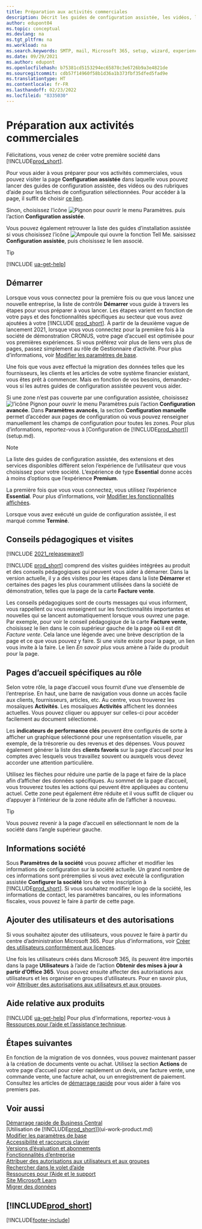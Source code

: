 ```yaml
---
title: Préparation aux activités commerciales
description: Décrit les guides de configuration assistée, les vidéos, les rubriques d’aide, et les pages à utiliser pour vous préparer à faire des affaires dans Business Central.
author: edupont04
ms.topic: conceptual
ms.devlang: na
ms.tgt_pltfrm: na
ms.workload: na
ms.search.keywords: SMTP, mail, Microsoft 365, setup, wizard, experience
ms.date: 09/29/2021
ms.author: edupont
ms.openlocfilehash: b75381cd5153294ec65878c3e6726b9a3e4821de
ms.sourcegitcommit: cdb57f14960f58b1d36a1b373fbf35dfed5fad9e
ms.translationtype: HT
ms.contentlocale: fr-FR
ms.lasthandoff: 02/23/2022
ms.locfileid: "8335030"
---
```

# <a name="getting-ready-for-doing-business"></a>Préparation aux activités commerciales

Félicitations, vous venez de créer votre première société dans [!INCLUDE[prod_short](includes/prod_short.md)].

Pour vous aider à vous préparer pour vos activités commerciales, vous pouvez visiter la page **Configuration assistée** dans laquelle vous pouvez lancer des guides de configuration assistée, des vidéos ou des rubriques d’aide pour les tâches de configuration sélectionnées. Pour accéder à la page, il suffit de choisir [ce lien](https://businesscentral.dynamics.com/?page=1801).  

Sinon, choisissez l’icône ![Pignon pour ouvrir le menu Paramètres.](media/ui-experience/settings_icon_small.png) puis l’action **Configuration assistée**.

Vous pouvez également retrouver la liste des guides d’installation assistée si vous choisissez l’icône ![Ampoule qui ouvre la fonction Tell Me.](media/ui-search/search_small.png "Dites-moi ce que vous voulez faire") saisissez **Configuration assistée**, puis choisissez le lien associé.  

> [!TIP]
> [!INCLUDE [ua-get-help](includes/ua-get-help.md)]

## <a name="get-started"></a>Démarrer

Lorsque vous vous connectez pour la première fois ou que vous lancez une nouvelle entreprise, la liste de contrôle **Démarrer** vous guide à travers les étapes pour vous préparer à vous lancer. Les étapes varient en fonction de votre pays et des fonctionnalités spécifiques au secteur que vous avez ajoutées à votre [!INCLUDE [prod_short](includes/prod_short.md)]. À partir de la deuxième vague de lancement 2021, lorsque vous vous connectez pour la première fois à la société de démonstration CRONUS, votre page d’accueil est optimisée pour vos premières expériences. Si vous préférez voir plus de liens vers plus de pages, passez simplement au rôle de Gestionnaire d’activité. Pour plus d’informations, voir [Modifier les paramètres de base](ui-change-basic-settings.md).  

Une fois que vous avez effectué la migration des données telles que les fournisseurs, les clients et les articles de votre système financier existant, vous êtes prêt à commencer. Mais en fonction de vos besoins, demandez-vous si les autres guides de configuration assistée peuvent vous aider.

Si une zone n’est pas couverte par une configuration assistée, choisissez ![l’icône Pignon pour ouvrir le menu Paramètres](media/ui-experience/settings_icon_small.png) puis l’action **Configuration avancée**. Dans **Paramètres avancés**, la section **Configuration manuelle** permet d’accéder aux pages de configuration où vous pouvez renseigner manuellement les champs de configuration pour toutes les zones. Pour plus d’informations, reportez-vous à [Configuration de [!INCLUDE[prod_short](includes/prod_short.md)]](setup.md).

> [!NOTE]  
> La liste des guides de configuration assistée, des extensions et des services disponibles diffèrent selon l’expérience de l’utilisateur que vous choisissez pour votre société. L’expérience de type **Essential** donne accès à moins d’options que l’expérience **Premium**.
>
> La première fois que vous vous connectez, vous utilisez l’expérience **Essential**. Pour plus d’informations, voir [Modifier les fonctionnalités affichées](ui-experiences.md).

Lorsque vous avez exécuté un guide de configuration assistée, il est marqué comme **Terminé**.  

## <a name="teaching-tips-and-tours"></a>Conseils pédagogiques et visites

[!INCLUDE [2021_releasewave1](includes/2021_releasewave1.md)]

[!INCLUDE [prod_short](includes/prod_short.md)] comprend des visites guidées intégrées au produit et des conseils pédagogiques qui peuvent vous aider à démarrer. Dans la version actuelle, il y a des visites pour les étapes dans la liste **Démarrer** et certaines des pages les plus couramment utilisées dans la société de démonstration, telles que la page de la carte **Facture vente**.  

Les conseils pédagogiques sont de courts messages qui vous informent, vous rappellent ou vous renseignent sur les fonctionnalités importantes et nouvelles qui se lancent automatiquement lorsque vous ouvrez une page. Par exemple, pour voir le conseil pédagogique de la carte **Facture vente**, choisissez le lien dans le coin supérieur gauche de la page où il est dit *Facture vente*. Cela lance une légende avec une brève description de la page et ce que vous pouvez y faire. Si une visite existe pour la page, un lien vous invite à la faire. Le lien *En savoir plus* vous amène à l’aide du produit pour la page.

## <a name="role-specific-home-pages"></a>Pages d’accueil spécifiques au rôle

Selon votre rôle, la page d’accueil vous fournit d’une vue d’ensemble de l’entreprise. En haut, une barre de navigation vous donne un accès facile aux clients, fournisseurs, articles, etc. Au centre, vous trouverez les mosaïques **Activités**. Les mosaïques **Activités** affichent les données actuelles. Vous pouvez cliquer ou appuyer sur celles-ci pour accéder facilement au document sélectionné.

Les **indicateurs de performance clés** peuvent être configurés de sorte à afficher un graphique sélectionné pour une représentation visuelle, par exemple, de la trésorerie ou des revenus et des dépenses. Vous pouvez également générer la liste des **clients favoris** sur la page d’accueil pour les comptes avec lesquels vous travaillez souvent ou auxquels vous devez accorder une attention particulière.

Utilisez les flèches pour réduire une partie de la page et faire de la place afin d’afficher des données spécifiques. Au sommet de la page d’accueil, vous trouverez toutes les actions qui peuvent être appliquées au contenu actuel. Cette zone peut également être réduite et il vous suffit de cliquer ou d’appuyer à l’intérieur de la zone réduite afin de l’afficher à nouveau.

> [!TIP]  
> Vous pouvez revenir à la page d’accueil en sélectionnant le nom de la société dans l’angle supérieur gauche.

## <a name="company-information"></a>Informations société

Sous **Paramètres de la société** vous pouvez afficher et modifier les informations de configuration sur la société actuelle. Un grand nombre de ces informations sont préremplies si vous avez exécuté la configuration assistée **Configurer la société** lors de votre inscription à [!INCLUDE[prod_short](includes/prod_short.md)]. Si vous souhaitez modifier le logo de la société, les informations de contact, les paramètres bancaires, ou les informations fiscales, vous pouvez le faire à partir de cette page.  

## <a name="adding-users-and-permissions"></a>Ajouter des utilisateurs et des autorisations

Si vous souhaitez ajouter des utilisateurs, vous pouvez le faire à partir du centre d’administration Microsoft 365. Pour plus d’informations, voir [Créer des utilisateurs conformément aux licences](ui-how-users-permissions.md).

Une fois les utilisateurs créés dans Microsoft 365, ils peuvent être importés dans la page **Utilisateurs** à l’aide de l’action **Obtenir des mises à jour à partir d’Office 365**. Vous pouvez ensuite affecter des autorisations aux utilisateurs et les organiser en groupes d’utilisateurs. Pour en savoir plus, voir [Attribuer des autorisations aux utilisateurs et aux groupes](ui-define-granular-permissions.md).  

## <a name="product-help"></a>Aide relative aux produits

[!INCLUDE [ua-get-help](includes/ua-get-help.md)] Pour plus d’informations, reportez-vous à [Ressources pour l’aide et l’assistance technique](product-help-and-support.md).  

## <a name="next-steps"></a>Étapes suivantes

En fonction de la migration de vos données, vous pouvez maintenant passer à la création de documents vente ou achat. Utilisez la section **Actions** de votre page d’accueil pour créer rapidement un devis, une facture vente, une commande vente, une facture achat, ou un enregistrement de paiement. Consultez les articles de [démarrage rapide](quick-start-business-central.md) pour vous aider à faire vos premiers pas.  

## <a name="see-also"></a>Voir aussi

[Démarrage rapide de Business Central](quick-start-business-central.md)  
[Utilisation de [!INCLUDE[prod_short](includes/prod_short.md)]](ui-work-product.md)  
[Modifier les paramètres de base](ui-change-basic-settings.md)  
[Accessibilité et raccourcis clavier](ui-accessibility.md)  
[Versions d’évaluation et abonnements](across-preview.md)  
[Fonctionnalités d’entreprise](across-business-functionality.md)  
[Attribuer des autorisations aux utilisateurs et aux groupes](ui-define-granular-permissions.md)  
[Rechercher dans le volet d’aide](product-help-and-support.md#search-in-the-help-pane)  
[Ressources pour l’Aide et le support](product-help-and-support.md)  
[Site Microsoft Learn](/learn/dynamics365/business-central?WT.mc_id=dyn365bc_landingpage-docs)  
[Migrer des données](/dynamics365/business-central/dev-itpro/administration/migrate-data)  

## [!INCLUDE[prod_short](includes/free_trial_md.md)]  

[!INCLUDE[footer-include](includes/footer-banner.md)]